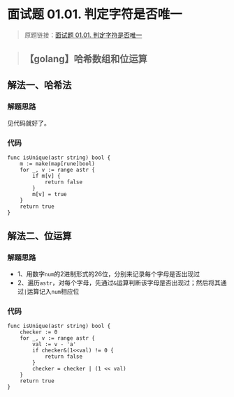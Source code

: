 # 面试题 01.01. 判定字符是否唯一
> 原题链接：[面试题 01.01. 判定字符是否唯一](https://leetcode-cn.com/problems/is-unique-lcci)

> ## 【golang】哈希数组和位运算

## 解法一、哈希法
### 解题思路
见代码就好了。
### 代码
```golang
func isUnique(astr string) bool {
	m := make(map[rune]bool)
	for _, v := range astr {
		if m[v] {
			return false
		}
		m[v] = true
	}
	return true
}
```
## 解法二、位运算
### 解题思路
* 1、用数字``num``的2进制形式的26位，分别来记录每个字母是否出现过
* 2、遍历``astr``，对每个字母，先通过``&``运算判断该字母是否出现过；然后将其通过``|``运算记入``num``相应位
### 代码
```golang
func isUnique(astr string) bool {
	checker := 0
	for _, v := range astr {
		val := v - 'a'
		if checker&(1<<val) != 0 {
			return false
		}
		checker = checker | (1 << val)
	}
	return true
}
```